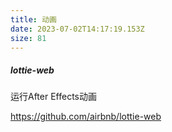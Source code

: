```yaml
---
title: 动画
date: 2023-07-02T14:17:19.153Z
size: 81
---
```

##### lottie-web

运行After Effects动画

https://github.com/airbnb/lottie-web
